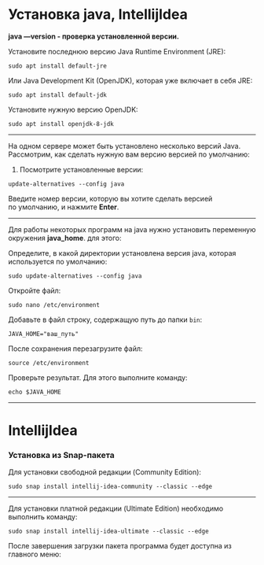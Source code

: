 

# Установка java, IntellijIdea

**java —version - проверка установленной версии.** 

Установите последнюю версию Java Runtime Environment (JRE):

`sudo apt install default-jre`

Или Java Development Kit (OpenJDK), которая уже включает в себя JRE:

`sudo apt install default-jdk`

Установите нужную версию OpenJDK:

`sudo apt install openjdk-8-jdk`

---

На одном сервере может быть установлено несколько версий Java. Рассмотрим, как сделать нужную вам версию версией по умолчанию:
1. Посмотрите установленные версии:

`update-alternatives --config java`

Введите номер версии, которую вы хотите сделать версией по умолчанию, и нажмите **Enter**.

---

Для работы некоторых программ на java нужно установить переменную окружения **java_home**. для этого:

Определите, в какой директории установлена версия java, которая используется по умолчанию:

`sudo update-alternatives --config java`

Откройте файл:

`sudo nano /etc/environment`

Добавьте в файл строку, содержащую путь до папки `bin`:

`JAVA_HOME="ваш_путь"`

После сохранения перезагрузите файл:

`source /etc/environment`

Проверьте результат. Для этого выполните команду:

`echo $JAVA_HOME`

---

# IntellijIdea

### Установка из Snap-пакета

Для установки свободной редакции (Community Edition):

`sudo snap install intellij-idea-community --classic --edge`

---

Для установки платной редакции (Ultimate Edition) необходимо выполнить команду:

`sudo snap install intellij-idea-ultimate --classic --edge`

После завершения загрузки пакета программа будет доступна из главного меню: